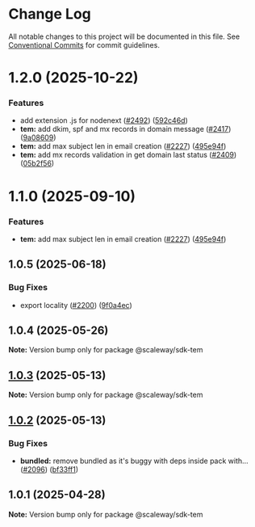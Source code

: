 # Change Log

All notable changes to this project will be documented in this file.
See [Conventional Commits](https://conventionalcommits.org) for commit guidelines.

# 1.2.0 (2025-10-22)

### Features

- add extension .js for nodenext ([#2492](https://github.com/scaleway/scaleway-sdk-js/issues/2492)) ([592c46d](https://github.com/scaleway/scaleway-sdk-js/commit/592c46df916c5b8b35f26c13b626eee797970f5d))
- **tem:** add dkim, spf and mx records in domain message ([#2417](https://github.com/scaleway/scaleway-sdk-js/issues/2417)) ([9a08609](https://github.com/scaleway/scaleway-sdk-js/commit/9a08609649d0130794ee67a4b16a18d1c2490486))
- **tem:** add max subject len in email creation ([#2227](https://github.com/scaleway/scaleway-sdk-js/issues/2227)) ([495e94f](https://github.com/scaleway/scaleway-sdk-js/commit/495e94f6041ca0e7acf197e16eb4e8ede0dc733b))
- **tem:** add mx records validation in get domain last status ([#2409](https://github.com/scaleway/scaleway-sdk-js/issues/2409)) ([05b2f56](https://github.com/scaleway/scaleway-sdk-js/commit/05b2f56148f84990c45d3d9eed538bd4949fcd45))

# 1.1.0 (2025-09-10)

### Features

- **tem:** add max subject len in email creation ([#2227](https://github.com/scaleway/scaleway-sdk-js/issues/2227)) ([495e94f](https://github.com/scaleway/scaleway-sdk-js/commit/495e94f6041ca0e7acf197e16eb4e8ede0dc733b))

## 1.0.5 (2025-06-18)

### Bug Fixes

- export locality ([#2200](https://github.com/scaleway/scaleway-sdk-js/issues/2200)) ([9f0a4ec](https://github.com/scaleway/scaleway-sdk-js/commit/9f0a4ec19e377cd90c5829604467c09a2088a38c))

## 1.0.4 (2025-05-26)

**Note:** Version bump only for package @scaleway/sdk-tem

## [1.0.3](https://github.com/scaleway/scaleway-sdk-js/compare/@scaleway/sdk-tem@1.0.2...@scaleway/sdk-tem@1.0.3) (2025-05-13)

**Note:** Version bump only for package @scaleway/sdk-tem

## [1.0.2](https://github.com/scaleway/scaleway-sdk-js/compare/@scaleway/sdk-tem@1.0.1...@scaleway/sdk-tem@1.0.2) (2025-05-13)

### Bug Fixes

- **bundled:** remove bundled as it's buggy with deps inside pack with… ([#2096](https://github.com/scaleway/scaleway-sdk-js/issues/2096)) ([bf33ff1](https://github.com/scaleway/scaleway-sdk-js/commit/bf33ff1f9cdd951add94817dac27239c86ef5437))

## 1.0.1 (2025-04-28)

**Note:** Version bump only for package @scaleway/sdk-tem
